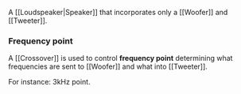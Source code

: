 A [[Loudspeaker|Speaker]] that incorporates only a [[Woofer]] and [[Tweeter]].

### Frequency point

A [[Crossover]] is used to control **frequency point** determining what frequencies are sent to [[Woofer]] and what into [[Tweeter]].

For instance: 3kHz point.
